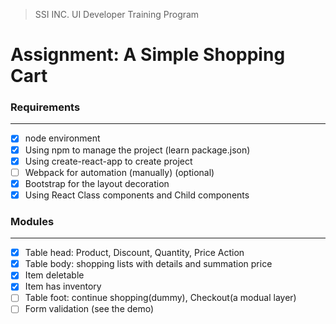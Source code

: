 > SSI INC. UI Developer Training Program

# Assignment: A Simple Shopping Cart

### Requirements

---

- [x] node environment
- [x] Using npm to manage the project (learn package.json)
- [x] Using create-react-app to create project
- [ ] Webpack for automation (manually) (optional)
- [x] Bootstrap for the layout decoration
- [x] Using React Class components and Child components

### Modules

---

- [x] Table head: Product, Discount, Quantity, Price Action
- [x] Table body: shopping lists with details and summation price
- [x] Item deletable
- [x] Item has inventory
- [ ] Table foot: continue shopping(dummy), Checkout(a modual layer)
- [ ] Form validation (see the demo)
